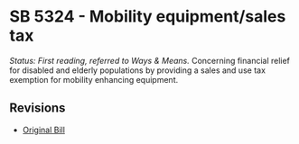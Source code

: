 # SB 5324 - Mobility equipment/sales tax
*Status: First reading, referred to Ways & Means.*
Concerning financial relief for disabled and elderly populations by providing a sales and use tax exemption for mobility enhancing equipment.

## Revisions
* [Original Bill](1/)